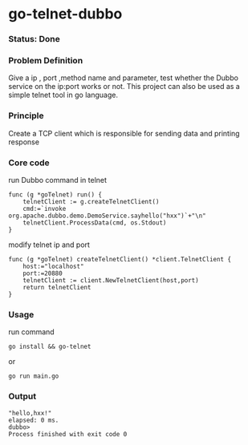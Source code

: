 # go-telnet-dubbo


### Status: **Done**


### Problem Definition

Give a ip , port ,method name and parameter, test whether the Dubbo service on the ip:port works or not.
This project can also be used as a simple telnet tool in go language.

### Principle
Create a TCP client which is responsible for sending data and printing response


### Core code
run Dubbo command in telnet
~~~
func (g *goTelnet) run() {
	telnetClient := g.createTelnetClient()
	cmd:=`invoke org.apache.dubbo.demo.DemoService.sayhello("hxx")`+"\n"
	telnetClient.ProcessData(cmd, os.Stdout)
}
~~~


modify telnet ip and port  

~~~
func (g *goTelnet) createTelnetClient() *client.TelnetClient {
	host:="localhost"
	port:=20880
	telnetClient := client.NewTelnetClient(host,port)
	return telnetClient
}
~~~

### Usage
run command
~~~
go install && go-telnet
~~~
or
~~~
go run main.go
~~~

### Output
~~~
"hello,hxx!"
elapsed: 0 ms.
dubbo>
Process finished with exit code 0
~~~
